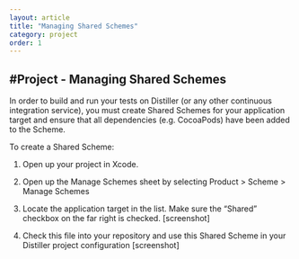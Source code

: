 ```yaml
---
layout: article
title: "Managing Shared Schemes"
category: project
order: 1
---
```


#Project - Managing Shared Schemes
---

In order to build and run your tests on Distiller (or any other continuous integration service), you must create Shared Schemes for your application target and ensure that all dependencies (e.g. CocoaPods) have been added to the Scheme.

To create a Shared Scheme:

1. Open up your project in Xcode.

2. Open up the Manage Schemes sheet by selecting Product > Scheme > Manage Schemes

3. Locate the application target in the list. Make sure the “Shared” checkbox on the far right is checked.
[screenshot]

4. Check this file into your repository and use this Shared Scheme in your Distiller project configuration
[screenshot]
